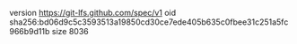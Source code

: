 version https://git-lfs.github.com/spec/v1
oid sha256:bd06d9c5c3593513a19850cd30ce7ede405b635c0fbee31c251a5fc966b9d11b
size 8036
